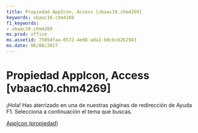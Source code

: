 ```yaml
---
title: Propiedad AppIcon, Access [vbaac10.chm4269]
keywords: vbaac10.chm4269
f1_keywords:
- vbaac10.chm4269
ms.prod: office
ms.assetid: 75054faa-0572-4e08-ada1-b8cbc6262943
ms.date: 06/08/2017
---
```





# Propiedad AppIcon, Access [vbaac10.chm4269]

¡Hola! Has aterrizado en una de nuestras páginas de redirección de Ayuda F1. Selecciona a continuación el tema que buscas.


 [AppIcon (propiedad)](http://msdn.microsoft.com/library/appicon-property%28Office.15%29.aspx)


